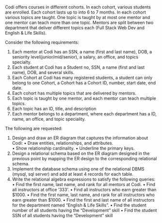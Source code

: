 Codi offers courses in different cohorts. In each cohort, various students are enrolled. Each cohort 
lasts up to into 6 to 7 months. In each cohort various topics are taught. One topic is taught by at most one mentor and one mentor can teach more than one topic. Mentors are split between two department that deliver different topics each (Full Stack Web Dev and English & Life Skills).

Consider the following requirements:  
1. Each mentor at Codi has an SSN, a name (first and last name), DOB, a seniority level(junior/mid/senior), a salary, an office, and topics specialty.  
2. Each student at Codi has a Student no, SSN, a name (first and last name), DOB, and several skills. 
3. Each Cohort at Codi has many registered students, a student can only belong to one Cohort, a Cohort has a Cohort ID, number, start date, end date.
4. Each cohort has multiple topics that are delivered by mentors.
5. Each topic is taught by one mentor, and each mentor can teach multiple topics.
6. Each topic has an ID, title, and description
7. Each mentor belongs to a department, where each department has a      ID, name, an office, and topic speciality.

The following are requested: 
1. Design and draw an ER diagram that captures the information about Codi: 
• Draw entities, relationships, and attributes.  
• Show relationship cardinality. 
• Underline the primary keys.  
2. Design a relational schema based on the ER diagram designed in the previous point by mapping the ER design to the corresponding relational schema. 
3. Implement the database schema using one of the relational DBMS (mysql, sql server) and add at least 4 records for each table.
4. Write the relational algebra expressions to satisfy the following queries: 
• Find the first name, last name, and rank for all mentors at Codi. 
• Find all instructors at office ‘333’. 
• Find all instructors who earn greater than $1000. 
• Find the first name, last name, and rank for all instructors who earn greater than $1000. 
• Find the first and last name of all instructors for the department named “English & Life Skills”. 
• Find the student number of all students having the “Development” skill 
• Find the student SSN of all students having the “Development” skill 